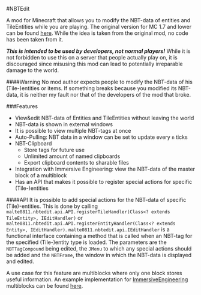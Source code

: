 #NBTEdit

A mod for Minecraft that allows you to modify the NBT-data of entities and TileEntities while you are playing. The original version for MC 1.7 and lower can be found [here](https://github.com/DavidGoldman/NBTEdit). While the idea is taken from the original mod, no code has been taken from it.

***This is intended to be used by developers, not normal players!*** While it is not forbidden to use this on a server that people actually play on, it is discouraged since misusing this mod can lead to potentially irreparable damage to the world.

####Warning
No mod author expects people to modify the NBT-data of his (Tile-)entities or items. If something breaks because you modified its NBT-data, it is neither my fault nor that of the developers of the mod that broke.

###Features

- View&edit NBT-data of Entities and TileEntities without leaving the world
- NBT-data is shown in external windows
- It is possible to view multiple NBT-tags at once
- Auto-Pulling: NBT data in a window can be set to update every `n` ticks
- NBT-Clipboard
  - Store tags for future use
  - Unlimited amount of named clipboards
  - Export clipboard contents to sharable files
- Integration with Immersive Engineering: view the NBT-data of the master block of a multiblock
- Has an API that makes it possible to register special actions for specific (Tile-)entities


####API
It is possible to add special actions for the NBT-data of specific (Tile)-entities. This is done by calling `malte0811.nbtedit.api.API.registerTileHandler(Class<? extends TileEntity>, IEditHandler)` or `malte0811.nbtedit.api.API.registerEntityHandler(Class<? extends Entity>, IEditHandler)`. `malte0811.nbtedit.api.IEditHandler` is a functional interface containing a method that is called when an NBT-tag for the specified (Tile-)entity type is loaded. The parameters are the `NBTTagCompound` being edited, the `JMenu` to which any special actions should be added and the `NBTFrame`, the window in which the NBT-data is displayed and edited.

A use case for this feature are multiblocks where only one block stores useful information. An example implementation for [ImmersiveEngineering](https://github.com/BluSunrize/ImmersiveEngineering) multiblocks can be found [here](src/main/java/malte0811/nbtedit/Compat.java).